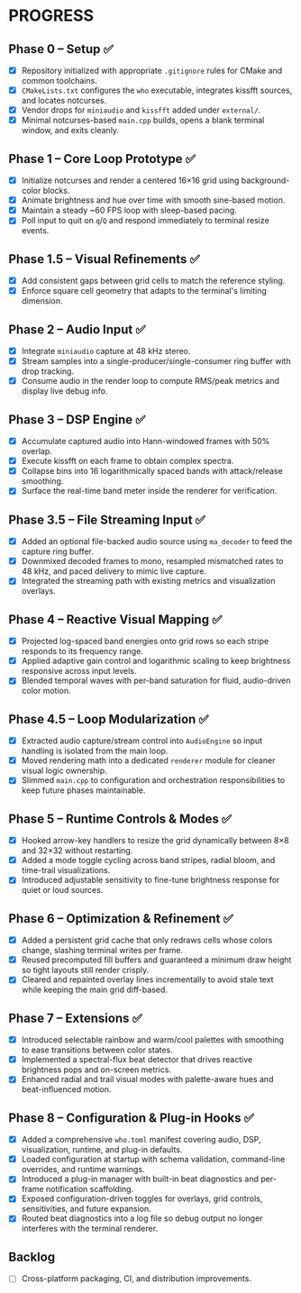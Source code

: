 # PROGRESS

## Phase 0 – Setup ✅

- [x] Repository initialized with appropriate `.gitignore` rules for CMake and common toolchains.
- [x] `CMakeLists.txt` configures the `who` executable, integrates kissfft sources, and locates notcurses.
- [x] Vendor drops for `miniaudio` and `kissfft` added under `external/`.
- [x] Minimal notcurses-based `main.cpp` builds, opens a blank terminal window, and exits cleanly.

## Phase 1 – Core Loop Prototype ✅

- [x] Initialize notcurses and render a centered 16×16 grid using background-color blocks.
- [x] Animate brightness and hue over time with smooth sine-based motion.
- [x] Maintain a steady ~60 FPS loop with sleep-based pacing.
- [x] Poll input to quit on `q`/`Q` and respond immediately to terminal resize events.

## Phase 1.5 – Visual Refinements ✅

- [x] Add consistent gaps between grid cells to match the reference styling.
- [x] Enforce square cell geometry that adapts to the terminal's limiting dimension.

## Phase 2 – Audio Input ✅

- [x] Integrate `miniaudio` capture at 48 kHz stereo.
- [x] Stream samples into a single-producer/single-consumer ring buffer with drop tracking.
- [x] Consume audio in the render loop to compute RMS/peak metrics and display live debug info.

## Phase 3 – DSP Engine ✅

- [x] Accumulate captured audio into Hann-windowed frames with 50% overlap.
- [x] Execute kissfft on each frame to obtain complex spectra.
- [x] Collapse bins into 16 logarithmically spaced bands with attack/release smoothing.
- [x] Surface the real-time band meter inside the renderer for verification.

## Phase 3.5 – File Streaming Input ✅

- [x] Added an optional file-backed audio source using `ma_decoder` to feed the capture ring buffer.
- [x] Downmixed decoded frames to mono, resampled mismatched rates to 48 kHz, and paced delivery to mimic live capture.
- [x] Integrated the streaming path with existing metrics and visualization overlays.

## Phase 4 – Reactive Visual Mapping ✅

- [x] Projected log-spaced band energies onto grid rows so each stripe responds to its frequency range.
- [x] Applied adaptive gain control and logarithmic scaling to keep brightness responsive across input levels.
- [x] Blended temporal waves with per-band saturation for fluid, audio-driven color motion.

## Phase 4.5 – Loop Modularization ✅

- [x] Extracted audio capture/stream control into `AudioEngine` so input handling is isolated from the main loop.
- [x] Moved rendering math into a dedicated `renderer` module for cleaner visual logic ownership.
- [x] Slimmed `main.cpp` to configuration and orchestration responsibilities to keep future phases maintainable.

## Phase 5 – Runtime Controls & Modes ✅

- [x] Hooked arrow-key handlers to resize the grid dynamically between 8×8 and 32×32 without restarting.
- [x] Added a mode toggle cycling across band stripes, radial bloom, and time-trail visualizations.
- [x] Introduced adjustable sensitivity to fine-tune brightness response for quiet or loud sources.

## Phase 6 – Optimization & Refinement ✅

- [x] Added a persistent grid cache that only redraws cells whose colors change, slashing terminal writes per frame.
- [x] Reused precomputed fill buffers and guaranteed a minimum draw height so tight layouts still render crisply.
- [x] Cleared and repainted overlay lines incrementally to avoid stale text while keeping the main grid diff-based.

## Phase 7 – Extensions ✅

- [x] Introduced selectable rainbow and warm/cool palettes with smoothing to ease transitions between color states.
- [x] Implemented a spectral-flux beat detector that drives reactive brightness pops and on-screen metrics.
- [x] Enhanced radial and trail visual modes with palette-aware hues and beat-influenced motion.

## Phase 8 – Configuration & Plug-in Hooks ✅

- [x] Added a comprehensive `who.toml` manifest covering audio, DSP, visualization, runtime, and plug-in defaults.
- [x] Loaded configuration at startup with schema validation, command-line overrides, and runtime warnings.
- [x] Introduced a plug-in manager with built-in beat diagnostics and per-frame notification scaffolding.
- [x] Exposed configuration-driven toggles for overlays, grid controls, sensitivities, and future expansion.
- [x] Routed beat diagnostics into a log file so debug output no longer interferes with the terminal renderer.

## Backlog

- [ ] Cross-platform packaging, CI, and distribution improvements.
